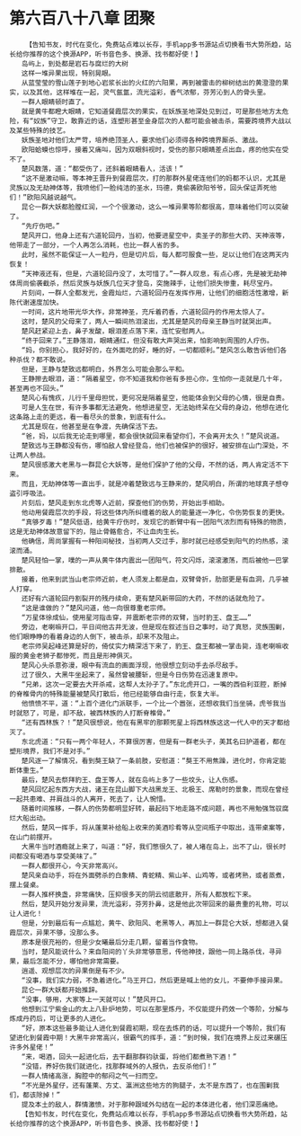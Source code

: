 # 第六百八十八章 团聚
        【告知书友，时代在变化，免费站点难以长存，手机app多书源站点切换看书大势所趋，站长给你推荐的这个换源APP，听书音色多、换源、找书都好使！】
       岛屿上，到处都是岩石与腐烂的大树
       这样一堆异果出现，特别晃眼。
       从蓝莹莹的雪山莲子到地心岩浆长出的火红的六阳果，再到被雷击的柳树结出的黄澄澄的果实，以及其他，这样堆在一起，灵气氤氲，流光溢彩，香气浓郁，芬芳沁到人的骨头里。
       一群人眼睛顿时直了。
       就是黄牛都瞪大眼睛，它知道餐霞层次的果实，在妖族圣地深处见到过，可是那些地方太危险，有“奴族”守卫，敢靠近的话，连塑形甚至金身层次的人都可能会被击杀，需要跨境界大战以及某些特殊的技艺。
       妖族圣地对他们太严苛，培养绝顶圣人，要求他们必须得各种跨境界厮杀、激战。
       欧阳蛤蟆也惊呼，接着又痛叫，因为双眼斜视时，受伤的那只眼睛差点出血，疼的他实在受不了。
       楚风数落，道：“都受伤了，还斜着眼睛看人，活该！”
       “这不是激动嘛，等本神王晋升到餐霞层次，打的那群外星佬连他们的妈都不认识，尤其是灵族以及无劫神体等，我喷他们一脸纯洁的圣水，玛德，竟偷袭欧阳爷爷，回头保证弄死他们！”欧阳风越说越气。
       昆仑一群大妖都脸膛红润，一个个很激动，这么一堆异果等阶都很高，意味着他们可以突破了。
       “先疗伤吧。”
       楚风开口，他身上还有六道轮回丹，当初，他要进星空中，卖圣子的那些大药、天神液等，他带走了一部分，一个人再怎么消耗，也比一群人省的多。
       此时，虽然不能保证一人一粒丹，但是切片后，每人都可服食一些，足以让他们在这两天内恢复！
       “天神液还有，但是，六道轮回丹没了，太可惜了。”一群人叹息，有点心疼，先是被无劫神体周尚偷袭截杀，然后灵族与妖族几位天才登岛，突施辣手，让他们损失惨重，耗尽宝丹。
       片刻间，一群人全都发光，金霞灿烂，六道轮回丹在发挥作用，让他们的细胞活性激增，新陈代谢速度加快。
       一时间，这片地带光华大作，非常神圣，充斥着药香，六道轮回丹的作用太惊人了。
       这时，楚风的父母来了，两人一瞬间热泪滚出，尤其是楚风的母亲王静当时就哭出声。
       楚风赶紧迎上去，鼻子发酸，眼泪差点落下来，连忙安慰两人。
       “终于回来了。”王静落泪，眼睛通红，但没有敢大声哭出来，怕影响到周围的人疗伤。
       “妈，你别担心，我好好的，在外面吃的好，睡的好，一切都顺利。”楚风怎么敢告诉他们各种杀伐？都不敢说。
       但是，王静与楚致远都明白，外界怎么可能会那么平和。
       王静擦去眼泪，道：“隔着星空，你不知道我和你爸有多担心你，生怕你一走就是几十年，甚至再也不回头。”
       楚风心有愧疚，儿行千里母担忧，更何况是隔着星空，他能体会到父母的心情，很是自责。
       可是人生在世，有许多事都无法避免，他想进星空，无法始终呆在父母的身边，他想在进化这条路上走的更远，看一看尽头的景象，到底有什么。
       尤其是现在，他甚至是在争渡，先确保活下去。
       “爸，妈，以后我无论走到哪里，都会很快就回来看望你们，不会离开太久！”楚风说道。
       楚致远与王静都没有伤，哪怕敌人曾经登岛，他们也被保护的很好，被安排在山门深处，不让两人参战。
       楚风很感激大老黑与一群昆仑大妖等，是他们保护了他的父母，不然的话，两人肯定活不下来。
       而且，无劫神体等一直出手，就是冲着楚致远与王静来的，楚风明白，所谓的地球真子想夺盗引呼吸法。
       片刻后，楚风走到东北虎等人近前，探查他们的伤势，开始出手相助。
       他动用餐霞层次的手段，将这些体内所纠缠着的敌人的能量逐一净化，令伤势恢复的更快。
       “真够歹毒！”楚风低语，给黄牛疗伤时，发现它的断臂中有一团阳气浓烈而有特殊的物质，这是无劫神体故意留下的，阻止骨骼愈合，不让血肉生长。
       他确信，周尚掌握有一种阳间秘技，当初两人交过手，那时就已经感受到阳气的灼热感，滚滚而涌。
       楚风轻怕一掌，噗的一声从黄牛体内震出一团阳气，符文闪烁，滚滚激荡，而后被他一巴掌排散。
       接着，他来到武当山老宗师近前，老人须发上都是血，双臂骨折，肋部更是有血洞，几乎被人打穿。
       还好有六道轮回丹割裂开的残丹续命，更有楚风新带回的大药，不然的话就危险了。
       “这是谁做的？”楚风问道，他一向很尊重老宗师。
       “万星体徐成仙，使用星河指击穿，并震断老宗师的双臂，当时豹王、盘王……”
       旁边，老喇嘛开口，平日间他古井无波，但是现在叙述当日之事时，动了真怒，灵族围剿，他们眼睁睁的看着身边的人倒下，被击杀，却来不及阻止。
       老宗师吴起峰还算是好的，倚仗实力精深活下来了，豹王、盘王都被一掌击毙，连老喇嘛收服的黄金老狮子都惨死，而且是形神俱灭。
       楚风心头杀意弥漫，眼中有流血的画面浮现，他很想立刻动手去杀尽敌手。
       过了很久，大黑牛坐起来了，虽然曾被腰斩，但是今日伤势在迅速复原中。
       “兄弟，这次一定要去大开杀戒，这帮人太孙子了。”东北虎开口，一嘴的西伯利亚腔，断掉的脊椎骨内的特殊能量被楚风打散后，他已经能够自由行走，恢复大半。
       他愤愤不平，道：“上百个进化门派联手，一个比一个嚣张，还想收我们当坐骑，虎爷我当时就怒了，可是，却不敌，被西林族的人打断脊椎骨。”
       “还有西林族？！”楚风很想说，他在有黑牢的那颗死星上将西林族这这一代人中的天才都给灭了。
       东北虎道：“只有一两个年轻人，不算很厉害，但是有一群老头子，美其名曰护道者，都在塑形境界，我们不是对手。”
       楚风逐一了解情况，看到獒王缺了一条前肢，安慰道：“獒王不用焦躁，进化时，你肯定能断体重生。”
       最后，楚风去祭拜豹王、盘王等人，就在岛屿上多了一些坟头，让人伤感。
       楚风回忆起东西方大战，诸王在昆山脚下大战黑龙王、北极王、席勒时的景象，而现在曾经一起共患难、并肩战斗的人离开，死去了，让人惋惜。
       随着时间推移，一群人的伤势都明显好转，最起码下地走路不成问题，再也不用勉强驾驭腐烂大船出动。
       然后，楚风一挥手，将从蓬莱补给船上收来的美酒珍肴等从空间瓶子中取出，连带桌案等，在山门前摆开。
       大黑牛当时酒瘾就上来了，叫道：“好，我们憋很久了，被人堵在岛上，出不了山，很长时间都没有喝酒与享受美味了。”
       一群人都很开心，今天非常高兴。
       楚风亲自动手，将在外面劈杀的白象精、青蛇精、紫山羊、山鸡等，或者烤熟，或者蒸煮，摆上餐桌。
       一群人推杯换盏，非常痛快，压抑很多天的阴云彻底散开，所有人都放松下来。
       然后，楚风开始分发异果，流光溢彩，芬芳扑鼻，这是他此次带回来的最贵重的礼物，可以让人进化！
       但是，分到最后有一点尴尬，黄牛、欧阳风、老黑等人，再加上一群昆仑大妖，想都进入餐霞层次，异果不够，没那么多。
       原本是很充裕的，但是少女曦最后分走几颗，留着当作食物。
       当时，楚风能说什么？来自阳间的丫头非常够意思，传他神技，跟他一同上路杀伐，寻异果，最后怎能不分，哪怕他非常需要。
       逍遥、观想层次的异果倒是有不少。
       “没事，我们实力弱，不急着进化。”马王开口，然后更是喊上他的女儿，不要伸手接异果。
       昆仑一群大妖都开始推辞。
       “没事，够用，大家等上一天就可以！”楚风开口。
       他想到江宁紫金山的太上八卦炉地势，可以在那里炼丹，不仅能提升药效一个等阶，分解与炼成丹药后，可让更多的人进化。
       “好，原本这些最多能让人进化到餐霞初期，现在去炼药的话，可以提升一个等阶，我们有望进化到餐霞中期！大黑牛非常高兴，很霸气的挥手，道：“到时候，我们在境界上反过来碾压许多外星佬！”
       “来，喝酒，回头一起进化后，去干翻那群钧驮蛋，将他们都煮熟下酒！”
       “没错，养好伤我们就进化，找那群域外的人报仇，去反杀他们！”
       一群人情绪高涨，胸腔中的郁闷之气一扫而空。
       “不光是外星仔，还有蓬莱、方丈、瀛洲这些地方的狗腿子，太不是东西了，也在围剿我们，都该除掉！”
       提及本土的敌人，群情激愤，对于那种跟域外勾结在一起的本体进化者，他们深恶痛绝。
       【告知书友，时代在变化，免费站点难以长存，手机app多书源站点切换看书大势所趋，站长给你推荐的这个换源APP，听书音色多、换源、找书都好使！】